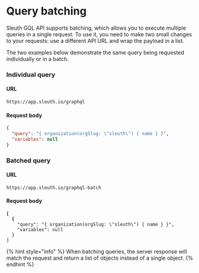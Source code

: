 # Query batching

Sleuth GQL API supports batching, which allows you to execute multiple queries in a single request. To use it, you need to make two small changes to your requests: use a different API URL and wrap the payload in a list.

The two examples below demonstrate the same query being requested individually or in a batch.&#x20;

### Individual query

#### URL

`https://app.sleuth.io/graphql`&#x20;

#### Request body

```json
{
  "query": "{ organization(orgSlug: \"sleuth\") { name } }",
  "variables": null
}
```

### Batched query

#### URL

`https://app.sleuth.io/graphql-batch`&#x20;

#### Request body

<pre class="language-json"><code class="lang-json"><strong>[
</strong><strong>  {
</strong>    "query": "{ organization(orgSlug: \"sleuth\") { name } }",
    "variables": null
  }
]
</code></pre>

{% hint style="info" %}
When batching queries, the server response will match the request and return a list of objects instead of a single object.
{% endhint %}
